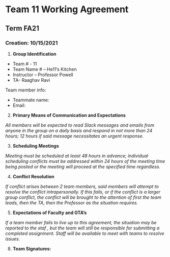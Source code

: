 # Team 11 Working Agreement #
## Term FA21 ##
### Creation: 10/15/2021 ###

1)  **Group Identification** 

* Team # - 11
* Team Name # – He11’s Kitchen
* Instructor – Professor Powell
* TA- Raaghav Ravi

Team member info:

* Teammate name:
* Email:

2)  **Primary Means of Communication and Expectations** 

_All members will be expected to read Slack messages and emails from anyone in the group on a daily basis and
respond in not more than 24 hours; 12 hours if said message necessitates an urgent response._

3)  **Scheduling Meetings** 

_Meeting must be scheduled at least 48 hours in advance; individual scheduling conflicts must be addressed within
24 hours of the meeting time being posted or the meeting will proceed at the specified time regardless._

4)  **Conflict Resolution** 

_If conflict arises between 2 team members, said members will attempt to resolve the conflict intrapersonally. If this
fails, or if the conflict is a larger group conflict, the conflict will be brought to the attention of first the team leads,
then the TA, then the Professor as the situation requires._

5)  **Expectations of Faculty and GTA’s** 

_If a team member fails to live up to this agreement, the situation may be reported to the staf , but the team will still
be responsible for submitting a completed assignment. Staff will be available to meet with teams to resolve issues._

8)  **Team Signatures:** 
